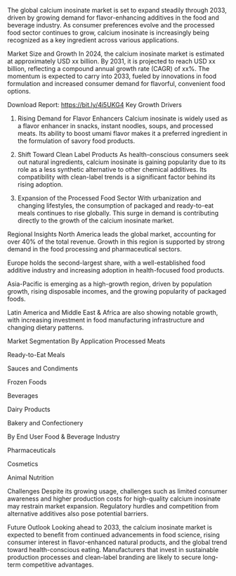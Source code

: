 The global calcium inosinate market is set to expand steadily through 2033, driven by growing demand for flavor-enhancing additives in the food and beverage industry. As consumer preferences evolve and the processed food sector continues to grow, calcium inosinate is increasingly being recognized as a key ingredient across various applications.

Market Size and Growth
In 2024, the calcium inosinate market is estimated at approximately USD xx billion. By 2031, it is projected to reach USD xx billion, reflecting a compound annual growth rate (CAGR) of xx%. The momentum is expected to carry into 2033, fueled by innovations in food formulation and increased consumer demand for flavorful, convenient food options.

Download Report: https://bit.ly/4i5UKG4
Key Growth Drivers
1. Rising Demand for Flavor Enhancers
Calcium inosinate is widely used as a flavor enhancer in snacks, instant noodles, soups, and processed meats. Its ability to boost umami flavor makes it a preferred ingredient in the formulation of savory food products.

2. Shift Toward Clean Label Products
As health-conscious consumers seek out natural ingredients, calcium inosinate is gaining popularity due to its role as a less synthetic alternative to other chemical additives. Its compatibility with clean-label trends is a significant factor behind its rising adoption.

3. Expansion of the Processed Food Sector
With urbanization and changing lifestyles, the consumption of packaged and ready-to-eat meals continues to rise globally. This surge in demand is contributing directly to the growth of the calcium inosinate market.

Regional Insights
North America leads the global market, accounting for over 40% of the total revenue. Growth in this region is supported by strong demand in the food processing and pharmaceutical sectors.

Europe holds the second-largest share, with a well-established food additive industry and increasing adoption in health-focused food products.

Asia-Pacific is emerging as a high-growth region, driven by population growth, rising disposable incomes, and the growing popularity of packaged foods.

Latin America and Middle East & Africa are also showing notable growth, with increasing investment in food manufacturing infrastructure and changing dietary patterns.

Market Segmentation
By Application
Processed Meats

Ready-to-Eat Meals

Sauces and Condiments

Frozen Foods

Beverages

Dairy Products

Bakery and Confectionery

By End User
Food & Beverage Industry

Pharmaceuticals

Cosmetics

Animal Nutrition

Challenges
Despite its growing usage, challenges such as limited consumer awareness and higher production costs for high-quality calcium inosinate may restrain market expansion. Regulatory hurdles and competition from alternative additives also pose potential barriers.

Future Outlook
Looking ahead to 2033, the calcium inosinate market is expected to benefit from continued advancements in food science, rising consumer interest in flavor-enhanced natural products, and the global trend toward health-conscious eating. Manufacturers that invest in sustainable production processes and clean-label branding are likely to secure long-term competitive advantages.
